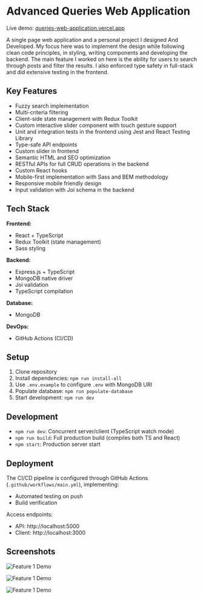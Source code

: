 # Advanced Queries Web Application

Live demo: [queries-web-application.vercel.app](https://queries-web-application.vercel.app)

A single page web application and a personal project I designed And Developed. My focus here was to implement the design while following clean code principles, in styling, writing components and developing the backend. The main feature I worked on here is the ability for users to search through posts and filter the results. I also enforced type safety in full-stack and did extensive testing in the frontend.

## Key Features

- Fuzzy search implementation
- Multi-criteria filtering
- Client-side state management with Redux Toolkit
- Custom interactive slider component with touch gesture support
- Unit and integration tests in the frontend using Jest and React Testing Library
- Type-safe API endpoints
- Custom slider in frontend
- Semantic HTML and SEO optimization
- RESTful APIs for full CRUD operations in the backend
- Custom React hooks
- Mobile-first implementation with Sass and BEM methodology
- Responsive mobile friendly design
- Input validation with Joi schema in the backend

## Tech Stack

**Frontend:**

- React + TypeScript
- Redux Toolkit (state management)
- Sass styling

**Backend:**

- Express.js + TypeScript
- MongoDB native driver
- Joi validation
- TypeScript compilation

**Database:**

- MongoDB

**DevOps:**

- GitHub Actions (CI/CD)

## Setup

1. Clone repository
2. Install dependencies: `npm run install-all`
3. Use `.env.example` to configure `.env` with MongoDB URI
4. Populate database: `npm run populate-database`
5. Start development: `npm run dev`

## Development

- `npm run dev`: Concurrent server/client (TypeScript watch mode)
- `npm run build`: Full production build (compiles both TS and React)
- `npm start`: Production server start

## Deployment

The CI/CD pipeline is configured through GitHub Actions (`.github/workflows/main.yml`), implementing:

- Automated testing on push
- Build verification

Access endpoints:

- API: http://localhost:5000
- Client: http://localhost:3000

## Screenshots

![Feature 1 Demo](public/screenshots/1.jpg)

![Feature 1 Demo](public/screenshots/2.jpg)

![Feature 1 Demo](public/screenshots/3.jpg)
